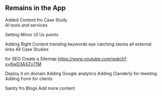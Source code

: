 ## Remains in the App 

Added Content fro Case Study  
AI tools and services 

Setting MInor UI Ux points 

Adding Right Content 
trending keywords 
eye catching stores 
all external links 
All Case Studies 

for SEO 
Create a Sitemap
https://www.youtube.com/watch?v=6wD3AXZy71M

Deploy it on domain 
Adding Google analytics 
Adding Clanderly for meeting 
Adding Form for clients 



Sanity fro Blogs 
Add more content 
